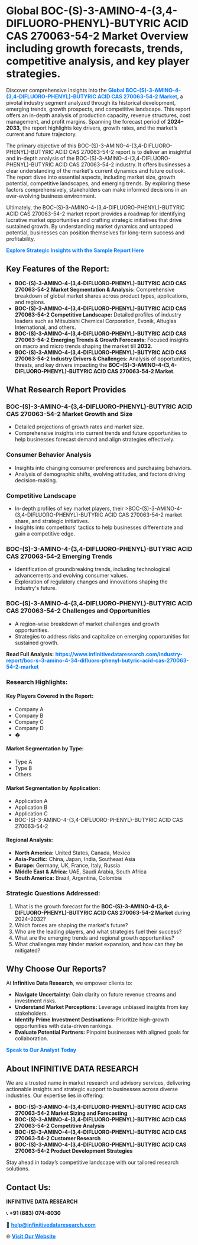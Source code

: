 <h1>Global BOC-(S)-3-AMINO-4-(3,4-DIFLUORO-PHENYL)-BUTYRIC ACID CAS 270063-54-2 Market Overview including growth forecasts, trends, competitive analysis, and key player strategies.</h1>
<p>
Discover comprehensive insights into the 
<a href="https://www.infinitivedataresearch.com/industry-report/boc-s-3-amino-4-34-difluoro-phenyl-butyric-acid-cas-270063-54-2-market" rel="dofollow" style="color: #007BFF; text-decoration: none;"><strong>Global BOC-(S)-3-AMINO-4-(3,4-DIFLUORO-PHENYL)-BUTYRIC ACID CAS 270063-54-2 Market</strong></a>, a pivotal industry segment analyzed through its historical development, emerging trends, growth prospects, and competitive landscape. This report offers an in-depth analysis of production capacity, revenue structures, cost management, and profit margins. Spanning the forecast period of <strong>2024–2033</strong>, the report highlights key drivers, growth rates, and the market’s current and future trajectory.
</p>
<p>
The primary objective of this BOC-(S)-3-AMINO-4-(3,4-DIFLUORO-PHENYL)-BUTYRIC ACID CAS 270063-54-2 report is to deliver an insightful and in-depth analysis of the BOC-(S)-3-AMINO-4-(3,4-DIFLUORO-PHENYL)-BUTYRIC ACID CAS 270063-54-2 industry. It offers businesses a clear understanding of the market's current dynamics and future outlook. The report dives into essential aspects, including market size, growth potential, competitive landscapes, and emerging trends. By exploring these factors comprehensively, stakeholders can make informed decisions in an ever-evolving business environment.
</p>
<p>
Ultimately, the BOC-(S)-3-AMINO-4-(3,4-DIFLUORO-PHENYL)-BUTYRIC ACID CAS 270063-54-2 market report provides a roadmap for identifying lucrative market opportunities and crafting strategic initiatives that drive sustained growth. By understanding market dynamics and untapped potential, businesses can position themselves for long-term success and profitability.
</p>
<p>
<a href="https://www.infinitivedataresearch.com/request-sample/reportId=107255" style="color: #007BFF; text-decoration: none;"><strong>Explore Strategic Insights with the Sample Report Here</strong></a>
</p>

<h2>Key Features of the Report:</h2>
<ul>
<li><strong>BOC-(S)-3-AMINO-4-(3,4-DIFLUORO-PHENYL)-BUTYRIC ACID CAS 270063-54-2 Market Segmentation & Analysis:</strong> Comprehensive breakdown of global market shares across product types, applications, and regions.</li>
<li><strong>BOC-(S)-3-AMINO-4-(3,4-DIFLUORO-PHENYL)-BUTYRIC ACID CAS 270063-54-2 Competitive Landscape:</strong> Detailed profiles of industry leaders such as Mitsubishi Chemical Corporation, Evonik, Altuglas International, and others.</li>
<li><strong>BOC-(S)-3-AMINO-4-(3,4-DIFLUORO-PHENYL)-BUTYRIC ACID CAS 270063-54-2 Emerging Trends & Growth Forecasts:</strong> Focused insights on macro and micro trends shaping the market till <strong>2032</strong>.</li>
<li><strong>BOC-(S)-3-AMINO-4-(3,4-DIFLUORO-PHENYL)-BUTYRIC ACID CAS 270063-54-2 Industry Drivers & Challenges:</strong> Analysis of opportunities, threats, and key drivers impacting the <strong>BOC-(S)-3-AMINO-4-(3,4-DIFLUORO-PHENYL)-BUTYRIC ACID CAS 270063-54-2 Market</strong>.</li>
</ul>

<h2>What Research Report Provides</h2>
<h3>BOC-(S)-3-AMINO-4-(3,4-DIFLUORO-PHENYL)-BUTYRIC ACID CAS 270063-54-2 Market Growth and Size</h3>
<ul>
<li>Detailed projections of growth rates and market size.</li>
<li>Comprehensive insights into current trends and future opportunities to help businesses forecast demand and align strategies effectively.</li>
</ul>

<h3>Consumer Behavior Analysis</h3>
<ul>
<li>Insights into changing consumer preferences and purchasing behaviors.</li>
<li>Analysis of demographic shifts, evolving attitudes, and factors driving decision-making.</li>
</ul>

<h3>Competitive Landscape</h3>
<ul>
<li>In-depth profiles of key market players, their >BOC-(S)-3-AMINO-4-(3,4-DIFLUORO-PHENYL)-BUTYRIC ACID CAS 270063-54-2 market share, and strategic initiatives.</li>
<li>Insights into competitors' tactics to help businesses differentiate and gain a competitive edge.</li>
</ul>

<h3>BOC-(S)-3-AMINO-4-(3,4-DIFLUORO-PHENYL)-BUTYRIC ACID CAS 270063-54-2 Emerging Trends</h3>
<ul>
<li>Identification of groundbreaking trends, including technological advancements and evolving consumer values.</li>
<li>Exploration of regulatory changes and innovations shaping the industry's future.</li>
</ul>

<h3>BOC-(S)-3-AMINO-4-(3,4-DIFLUORO-PHENYL)-BUTYRIC ACID CAS 270063-54-2 Challenges and Opportunities</h3>
<ul>
<li>A region-wise breakdown of market challenges and growth opportunities.</li>
<li>Strategies to address risks and capitalize on emerging opportunities for sustained growth.</li>
</ul>
<p><strong>Read Full Analysis:</strong> <a href="https://www.infinitivedataresearch.com/industry-report/boc-s-3-amino-4-34-difluoro-phenyl-butyric-acid-cas-270063-54-2-market" rel="dofollow" style="color: #007BFF; text-decoration: none;"><strong>https://www.infinitivedataresearch.com/industry-report/boc-s-3-amino-4-34-difluoro-phenyl-butyric-acid-cas-270063-54-2-market</strong></a></p>
<h3>Research Highlights:</h3>
<h4>Key Players Covered in the Report:</h4>
<ul><li>Company A</li><li>Company B</li><li>Company C</li><li>Company D</li><li>�</li></ul>
<h4>Market Segmentation by Type:</h4>
<ul><li>Type A</li><li>Type B</li><li>Others</li></ul>
<h4>Market Segmentation by Application:</h4>
<ul><li>Application A</li><li>Application B</li><li>Application C</li><li>BOC-(S)-3-AMINO-4-(3,4-DIFLUORO-PHENYL)-BUTYRIC ACID CAS 270063-54-2</li></ul>

<h4>Regional Analysis:</h4>
<ul>
<li><strong>North America:</strong> United States, Canada, Mexico</li>
<li><strong>Asia-Pacific:</strong> China, Japan, India, Southeast Asia</li>
<li><strong>Europe:</strong> Germany, UK, France, Italy, Russia</li>
<li><strong>Middle East & Africa:</strong> UAE, Saudi Arabia, South Africa</li>
<li><strong>South America:</strong> Brazil, Argentina, Colombia</li>
</ul>

<h3>Strategic Questions Addressed:</h3>
<ol>
<li>What is the growth forecast for the <strong>BOC-(S)-3-AMINO-4-(3,4-DIFLUORO-PHENYL)-BUTYRIC ACID CAS 270063-54-2 Market</strong> during 2024–2032?</li>
<li>Which forces are shaping the market's future?</li>
<li>Who are the leading players, and what strategies fuel their success?</li>
<li>What are the emerging trends and regional growth opportunities?</li>
<li>What challenges may hinder market expansion, and how can they be mitigated?</li>
</ol>

<h2>Why Choose Our Reports?</h2>
<p>At <strong>Infinitive Data Research</strong>, we empower clients to:</p>
<ul>
<li><strong>Navigate Uncertainty:</strong> Gain clarity on future revenue streams and investment risks.</li>
<li><strong>Understand Market Perceptions:</strong> Leverage unbiased insights from key stakeholders.</li>
<li><strong>Identify Prime Investment Destinations:</strong> Prioritize high-growth opportunities with data-driven rankings.</li>
<li><strong>Evaluate Potential Partners:</strong> Pinpoint businesses with aligned goals for collaboration.</li>
</ul>
<p><a href="https://www.infinitivedataresearch.com/industry-report/boc-s-3-amino-4-34-difluoro-phenyl-butyric-acid-cas-270063-54-2-market" rel="dofollow" style="color: #007BFF; text-decoration: none;"><strong>Speak to Our Analyst Today</strong></a></p>

<h2>About INFINITIVE DATA RESEARCH</h2>
<p>We are a trusted name in market research and advisory services, delivering actionable insights and strategic support to businesses across diverse industries. Our expertise lies in offering:</p>
<ul>
<li><strong>BOC-(S)-3-AMINO-4-(3,4-DIFLUORO-PHENYL)-BUTYRIC ACID CAS 270063-54-2 Market Sizing and Forecasting</strong></li>
<li><strong>BOC-(S)-3-AMINO-4-(3,4-DIFLUORO-PHENYL)-BUTYRIC ACID CAS 270063-54-2 Competitive Analysis</strong></li>
<li><strong>BOC-(S)-3-AMINO-4-(3,4-DIFLUORO-PHENYL)-BUTYRIC ACID CAS 270063-54-2 Customer Research</strong></li>
<li><strong>BOC-(S)-3-AMINO-4-(3,4-DIFLUORO-PHENYL)-BUTYRIC ACID CAS 270063-54-2 Product Development Strategies</strong></li>
</ul>
<p>Stay ahead in today’s competitive landscape with our tailored research solutions.</p>

<h2>Contact Us:</h2>
<p><strong>INFINITIVE DATA RESEARCH</strong></p>
<p>📞 <strong>+91 (883) 074-8030</strong></p>
<p>📧 <strong><a href="mailto:help@infinitivedataresearch.com" style="color: #007BFF;">help@infinitivedataresearch.com</a></strong></p>
<p>🌐 <strong><a href="https://www.infinitivedataresearch.com" rel="dofollow" style="color: #007BFF;">Visit Our Website</a></strong></p>